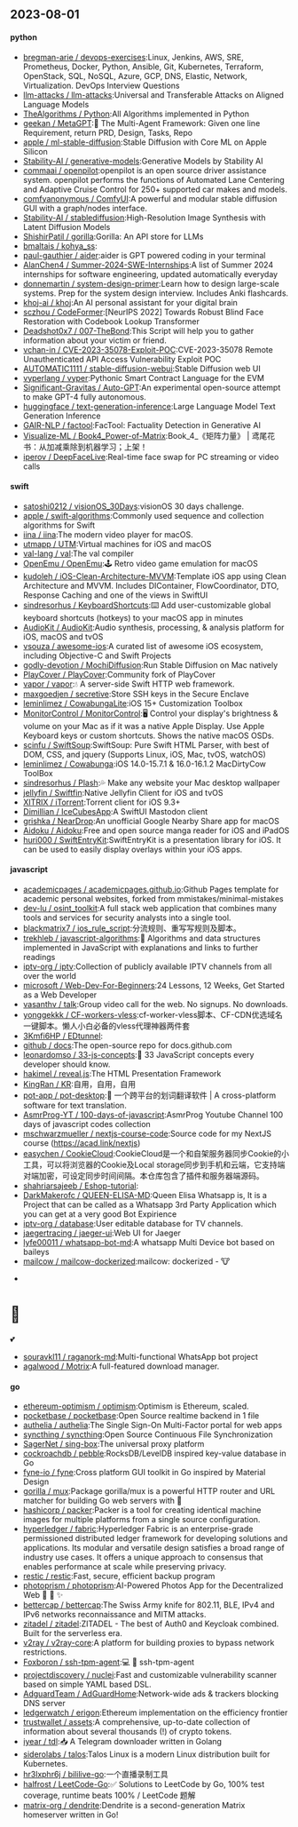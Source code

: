 ## 2023-08-01

#### python
* [bregman-arie / devops-exercises](https://github.com/bregman-arie/devops-exercises):Linux, Jenkins, AWS, SRE, Prometheus, Docker, Python, Ansible, Git, Kubernetes, Terraform, OpenStack, SQL, NoSQL, Azure, GCP, DNS, Elastic, Network, Virtualization. DevOps Interview Questions
* [llm-attacks / llm-attacks](https://github.com/llm-attacks/llm-attacks):Universal and Transferable Attacks on Aligned Language Models
* [TheAlgorithms / Python](https://github.com/TheAlgorithms/Python):All Algorithms implemented in Python
* [geekan / MetaGPT](https://github.com/geekan/MetaGPT):🌟
The Multi-Agent Framework: Given one line Requirement, return PRD, Design, Tasks, Repo
* [apple / ml-stable-diffusion](https://github.com/apple/ml-stable-diffusion):Stable Diffusion with Core ML on Apple Silicon
* [Stability-AI / generative-models](https://github.com/Stability-AI/generative-models):Generative Models by Stability AI
* [commaai / openpilot](https://github.com/commaai/openpilot):openpilot is an open source driver assistance system. openpilot performs the functions of Automated Lane Centering and Adaptive Cruise Control for 250+ supported car makes and models.
* [comfyanonymous / ComfyUI](https://github.com/comfyanonymous/ComfyUI):A powerful and modular stable diffusion GUI with a graph/nodes interface.
* [Stability-AI / stablediffusion](https://github.com/Stability-AI/stablediffusion):High-Resolution Image Synthesis with Latent Diffusion Models
* [ShishirPatil / gorilla](https://github.com/ShishirPatil/gorilla):Gorilla: An API store for LLMs
* [bmaltais / kohya_ss](https://github.com/bmaltais/kohya_ss):
* [paul-gauthier / aider](https://github.com/paul-gauthier/aider):aider is GPT powered coding in your terminal
* [AlanChen4 / Summer-2024-SWE-Internships](https://github.com/AlanChen4/Summer-2024-SWE-Internships):A list of Summer 2024 internships for software engineering, updated automatically everyday
* [donnemartin / system-design-primer](https://github.com/donnemartin/system-design-primer):Learn how to design large-scale systems. Prep for the system design interview. Includes Anki flashcards.
* [khoj-ai / khoj](https://github.com/khoj-ai/khoj):An AI personal assistant for your digital brain
* [sczhou / CodeFormer](https://github.com/sczhou/CodeFormer):[NeurIPS 2022] Towards Robust Blind Face Restoration with Codebook Lookup Transformer
* [Deadshot0x7 / 007-TheBond](https://github.com/Deadshot0x7/007-TheBond):This Script will help you to gather information about your victim or friend.
* [vchan-in / CVE-2023-35078-Exploit-POC](https://github.com/vchan-in/CVE-2023-35078-Exploit-POC):CVE-2023-35078 Remote Unauthenticated API Access Vulnerability Exploit POC
* [AUTOMATIC1111 / stable-diffusion-webui](https://github.com/AUTOMATIC1111/stable-diffusion-webui):Stable Diffusion web UI
* [vyperlang / vyper](https://github.com/vyperlang/vyper):Pythonic Smart Contract Language for the EVM
* [Significant-Gravitas / Auto-GPT](https://github.com/Significant-Gravitas/Auto-GPT):An experimental open-source attempt to make GPT-4 fully autonomous.
* [huggingface / text-generation-inference](https://github.com/huggingface/text-generation-inference):Large Language Model Text Generation Inference
* [GAIR-NLP / factool](https://github.com/GAIR-NLP/factool):FacTool: Factuality Detection in Generative AI
* [Visualize-ML / Book4_Power-of-Matrix](https://github.com/Visualize-ML/Book4_Power-of-Matrix):Book_4_《矩阵力量》 | 鸢尾花书：从加减乘除到机器学习；上架！
* [iperov / DeepFaceLive](https://github.com/iperov/DeepFaceLive):Real-time face swap for PC streaming or video calls

#### swift
* [satoshi0212 / visionOS_30Days](https://github.com/satoshi0212/visionOS_30Days):visionOS 30 days challenge.
* [apple / swift-algorithms](https://github.com/apple/swift-algorithms):Commonly used sequence and collection algorithms for Swift
* [iina / iina](https://github.com/iina/iina):The modern video player for macOS.
* [utmapp / UTM](https://github.com/utmapp/UTM):Virtual machines for iOS and macOS
* [val-lang / val](https://github.com/val-lang/val):The val compiler
* [OpenEmu / OpenEmu](https://github.com/OpenEmu/OpenEmu):🕹
Retro video game emulation for macOS
* [kudoleh / iOS-Clean-Architecture-MVVM](https://github.com/kudoleh/iOS-Clean-Architecture-MVVM):Template iOS app using Clean Architecture and MVVM. Includes DIContainer, FlowCoordinator, DTO, Response Caching and one of the views in SwiftUI
* [sindresorhus / KeyboardShortcuts](https://github.com/sindresorhus/KeyboardShortcuts):⌨️
Add user-customizable global keyboard shortcuts (hotkeys) to your macOS app in minutes
* [AudioKit / AudioKit](https://github.com/AudioKit/AudioKit):Audio synthesis, processing, & analysis platform for iOS, macOS and tvOS
* [vsouza / awesome-ios](https://github.com/vsouza/awesome-ios):A curated list of awesome iOS ecosystem, including Objective-C and Swift Projects
* [godly-devotion / MochiDiffusion](https://github.com/godly-devotion/MochiDiffusion):Run Stable Diffusion on Mac natively
* [PlayCover / PlayCover](https://github.com/PlayCover/PlayCover):Community fork of PlayCover
* [vapor / vapor](https://github.com/vapor/vapor):💧 A server-side Swift HTTP web framework.
* [maxgoedjen / secretive](https://github.com/maxgoedjen/secretive):Store SSH keys in the Secure Enclave
* [leminlimez / CowabungaLite](https://github.com/leminlimez/CowabungaLite):iOS 15+ Customization Toolbox
* [MonitorControl / MonitorControl](https://github.com/MonitorControl/MonitorControl):🖥
Control your display's brightness & volume on your Mac as if it was a native Apple Display. Use Apple Keyboard keys or custom shortcuts. Shows the native macOS OSDs.
* [scinfu / SwiftSoup](https://github.com/scinfu/SwiftSoup):SwiftSoup: Pure Swift HTML Parser, with best of DOM, CSS, and jquery (Supports Linux, iOS, Mac, tvOS, watchOS)
* [leminlimez / Cowabunga](https://github.com/leminlimez/Cowabunga):iOS 14.0-15.7.1 & 16.0-16.1.2 MacDirtyCow ToolBox
* [sindresorhus / Plash](https://github.com/sindresorhus/Plash):💦
Make any website your Mac desktop wallpaper
* [jellyfin / Swiftfin](https://github.com/jellyfin/Swiftfin):Native Jellyfin Client for iOS and tvOS
* [XITRIX / iTorrent](https://github.com/XITRIX/iTorrent):Torrent client for iOS 9.3+
* [Dimillian / IceCubesApp](https://github.com/Dimillian/IceCubesApp):A SwiftUI Mastodon client
* [grishka / NearDrop](https://github.com/grishka/NearDrop):An unofficial Google Nearby Share app for macOS
* [Aidoku / Aidoku](https://github.com/Aidoku/Aidoku):Free and open source manga reader for iOS and iPadOS
* [huri000 / SwiftEntryKit](https://github.com/huri000/SwiftEntryKit):SwiftEntryKit is a presentation library for iOS. It can be used to easily display overlays within your iOS apps.

#### javascript
* [academicpages / academicpages.github.io](https://github.com/academicpages/academicpages.github.io):Github Pages template for academic personal websites, forked from mmistakes/minimal-mistakes
* [dev-lu / osint_toolkit](https://github.com/dev-lu/osint_toolkit):A full stack web application that combines many tools and services for security analysts into a single tool.
* [blackmatrix7 / ios_rule_script](https://github.com/blackmatrix7/ios_rule_script):分流规则、重写写规则及脚本。
* [trekhleb / javascript-algorithms](https://github.com/trekhleb/javascript-algorithms):📝
Algorithms and data structures implemented in JavaScript with explanations and links to further readings
* [iptv-org / iptv](https://github.com/iptv-org/iptv):Collection of publicly available IPTV channels from all over the world
* [microsoft / Web-Dev-For-Beginners](https://github.com/microsoft/Web-Dev-For-Beginners):24 Lessons, 12 Weeks, Get Started as a Web Developer
* [vasanthv / talk](https://github.com/vasanthv/talk):Group video call for the web. No signups. No downloads.
* [yonggekkk / CF-workers-vless](https://github.com/yonggekkk/CF-workers-vless):cf-worker-vless脚本、CF-CDN优选域名一键脚本。懒人小白必备的vless代理神器两件套
* [3Kmfi6HP / EDtunnel](https://github.com/3Kmfi6HP/EDtunnel):
* [github / docs](https://github.com/github/docs):The open-source repo for docs.github.com
* [leonardomso / 33-js-concepts](https://github.com/leonardomso/33-js-concepts):📜
33 JavaScript concepts every developer should know.
* [hakimel / reveal.js](https://github.com/hakimel/reveal.js):The HTML Presentation Framework
* [KingRan / KR](https://github.com/KingRan/KR):自用，自用，自用
* [pot-app / pot-desktop](https://github.com/pot-app/pot-desktop):🌈
一个跨平台的划词翻译软件 | A cross-platform software for text translation.
* [AsmrProg-YT / 100-days-of-javascript](https://github.com/AsmrProg-YT/100-days-of-javascript):AsmrProg Youtube Channel 100 days of javascript codes collection
* [mschwarzmueller / nextjs-course-code](https://github.com/mschwarzmueller/nextjs-course-code):Source code for my NextJS course (https://acad.link/nextjs)
* [easychen / CookieCloud](https://github.com/easychen/CookieCloud):CookieCloud是一个和自架服务器同步Cookie的小工具，可以将浏览器的Cookie及Local storage同步到手机和云端，它支持端对端加密，可设定同步时间间隔。本仓库包含了插件和服务器端源码。
* [shahriarsajeeb / Eshop-tutorial](https://github.com/shahriarsajeeb/Eshop-tutorial):
* [DarkMakerofc / QUEEN-ELISA-MD](https://github.com/DarkMakerofc/QUEEN-ELISA-MD):Queen Elisa Whatsapp is, It is a Project that can be called as a Whatsapp 3rd Party Application which you can get at a very good Bot Expirience
* [iptv-org / database](https://github.com/iptv-org/database):User editable database for TV channels.
* [jaegertracing / jaeger-ui](https://github.com/jaegertracing/jaeger-ui):Web UI for Jaeger
* [lyfe00011 / whatsapp-bot-md](https://github.com/lyfe00011/whatsapp-bot-md):A whatsapp Multi Device bot based on baileys
* [mailcow / mailcow-dockerized](https://github.com/mailcow/mailcow-dockerized):mailcow: dockerized -
🐮
+
🐋
=
💕
* [souravkl11 / raganork-md](https://github.com/souravkl11/raganork-md):Multi-functional WhatsApp bot project
* [agalwood / Motrix](https://github.com/agalwood/Motrix):A full-featured download manager.

#### go
* [ethereum-optimism / optimism](https://github.com/ethereum-optimism/optimism):Optimism is Ethereum, scaled.
* [pocketbase / pocketbase](https://github.com/pocketbase/pocketbase):Open Source realtime backend in 1 file
* [authelia / authelia](https://github.com/authelia/authelia):The Single Sign-On Multi-Factor portal for web apps
* [syncthing / syncthing](https://github.com/syncthing/syncthing):Open Source Continuous File Synchronization
* [SagerNet / sing-box](https://github.com/SagerNet/sing-box):The universal proxy platform
* [cockroachdb / pebble](https://github.com/cockroachdb/pebble):RocksDB/LevelDB inspired key-value database in Go
* [fyne-io / fyne](https://github.com/fyne-io/fyne):Cross platform GUI toolkit in Go inspired by Material Design
* [gorilla / mux](https://github.com/gorilla/mux):Package gorilla/mux is a powerful HTTP router and URL matcher for building Go web servers with
🦍
* [hashicorp / packer](https://github.com/hashicorp/packer):Packer is a tool for creating identical machine images for multiple platforms from a single source configuration.
* [hyperledger / fabric](https://github.com/hyperledger/fabric):Hyperledger Fabric is an enterprise-grade permissioned distributed ledger framework for developing solutions and applications. Its modular and versatile design satisfies a broad range of industry use cases. It offers a unique approach to consensus that enables performance at scale while preserving privacy.
* [restic / restic](https://github.com/restic/restic):Fast, secure, efficient backup program
* [photoprism / photoprism](https://github.com/photoprism/photoprism):AI-Powered Photos App for the Decentralized Web
🌈
💎
✨
* [bettercap / bettercap](https://github.com/bettercap/bettercap):The Swiss Army knife for 802.11, BLE, IPv4 and IPv6 networks reconnaissance and MITM attacks.
* [zitadel / zitadel](https://github.com/zitadel/zitadel):ZITADEL - The best of Auth0 and Keycloak combined. Built for the serverless era.
* [v2ray / v2ray-core](https://github.com/v2ray/v2ray-core):A platform for building proxies to bypass network restrictions.
* [Foxboron / ssh-tpm-agent](https://github.com/Foxboron/ssh-tpm-agent):💻
🔑
ssh-tpm-agent
* [projectdiscovery / nuclei](https://github.com/projectdiscovery/nuclei):Fast and customizable vulnerability scanner based on simple YAML based DSL.
* [AdguardTeam / AdGuardHome](https://github.com/AdguardTeam/AdGuardHome):Network-wide ads & trackers blocking DNS server
* [ledgerwatch / erigon](https://github.com/ledgerwatch/erigon):Ethereum implementation on the efficiency frontier
* [trustwallet / assets](https://github.com/trustwallet/assets):A comprehensive, up-to-date collection of information about several thousands (!) of crypto tokens.
* [iyear / tdl](https://github.com/iyear/tdl):📥 A Telegram downloader written in Golang
* [siderolabs / talos](https://github.com/siderolabs/talos):Talos Linux is a modern Linux distribution built for Kubernetes.
* [hr3lxphr6j / bililive-go](https://github.com/hr3lxphr6j/bililive-go):一个直播录制工具
* [halfrost / LeetCode-Go](https://github.com/halfrost/LeetCode-Go):✅ Solutions to LeetCode by Go, 100% test coverage, runtime beats 100% / LeetCode 题解
* [matrix-org / dendrite](https://github.com/matrix-org/dendrite):Dendrite is a second-generation Matrix homeserver written in Go!

